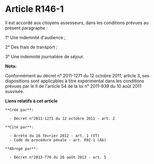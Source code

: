 # Article R146-1

Il est accordé aux citoyens assesseurs, dans les conditions prévues au présent paragraphe :

1° Une indemnité d'audience ;

2° Des frais de transport ;

3° Une indemnité journalière de séjour.

**Nota:**

Conformément au décret n° 2011-1271 du 12 octobre 2011, article 3, ses dispositions sont applicables à titre expérimental
dans les conditions prévues par le II de l'article 54 de la loi n° 2011-939 du 10 août 2011 susvisée.

**Liens relatifs à cet article**

	**Créé par**:

	  - Décret n°2011-1271 du 12 octobre 2011 - art. 2

	**Cité par**:

	  - Arrêté du 16 février 2012 - art. 1 (VT)
	  - Code de procédure pénale - art. R92-1 (Ab)

	**Abrogé par**:

	  - Décret n°2013-770 du 26 août 2013 - art. 5
